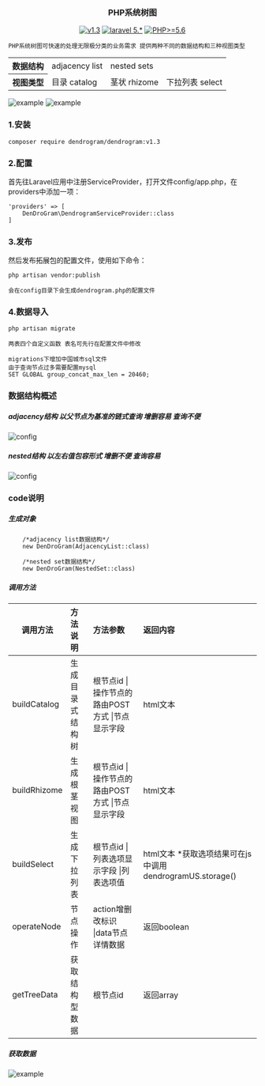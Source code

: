 <h3 align="center">PHP系统树图</h3>

<p align="center">
<a href="https://github.com/ydtg1993/dendrogram"><img src="https://img.shields.io/badge/dendrogram-v1.3-orange.svg" alt="v1.3"></a>
<a href="https://github.com/ydtg1993/dendrogram"><img src="https://img.shields.io/badge/laravel-5.*-yellow.svg" alt="laravel 5.*"></a>
<a href="https://github.com/ydtg1993/dendrogram"><img src="https://img.shields.io/badge/PHP-%3E%3D5.6-blue.svg" alt="PHP>=5.6"></a>
</p>

    PHP系统树图可快速的处理无限极分类的业务需求 提供两种不同的数据结构和三种视图类型
    
<table> 
    <tr>
        <th style="text-align:center;">数据结构</th>
        <td style="text-align:left;">adjacency list</td>
        <td style="text-align:left;">nested sets</td>
    </tr>
    <tr>
        <th style="text-align:left;">视图类型</td>
        <td style="text-align:left;">目录 catalog</td>
        <td style="text-align:left;">茎状 rhizome</td>
        <td style="text-align:left;">下拉列表 select</td>
    </tr>
</table>

![example](https://github.com/ydtg1993/dendrogram/blob/master/image/view.png)
![example](https://github.com/ydtg1993/dendrogram/blob/master/image/select.png)

### 1.安装
`composer require dendrogram/dendrogram:v1.3`

### 2.配置
首先往Laravel应用中注册ServiceProvider，打开文件config/app.php，在providers中添加一项：

    'providers' => [
        DenDroGram\DendrogramServiceProvider::class
    ]

### 3.发布
然后发布拓展包的配置文件，使用如下命令：

`php artisan vendor:publish`

    会在config目录下会生成dendrogram.php的配置文件

### 4.数据导入
`php artisan migrate`

    两表四个自定义函数 表名可先行在配置文件中修改
    
    migrations下增加中国城市sql文件
    由于查询节点过多需要配置mysql
    SET GLOBAL group_concat_max_len = 20460;
    

### 数据结构概述

##### adjacency结构 以父节点为基准的链式查询 增删容易 查询不便

![config](https://github.com/ydtg1993/dendrogram/blob/master/image/adjacency.png)

##### nested结构 以左右值包容形式 增删不便 查询容易

![config](https://github.com/ydtg1993/dendrogram/blob/master/image/nested.png)

### code说明

##### 生成对象
        /*adjacency list数据结构*/
        new DenDroGram(AdjacencyList::class)
        
        /*nested set数据结构*/
        new DenDroGram(NestedSet::class)

##### 调用方法
<table>
    <thead>
        <tr>
            <th style="text-align:center;">调用方法</th>
            <th style="text-align:left;">方法说明</th>
            <th style="text-align:left;">方法参数</th>
            <th style="text-align:left;">返回内容</th>
        </tr>
    </thead>
    <tbody>
        <tr>
            <td style="text-align:left;">buildCatalog</td>
            <td style="text-align:left;">生成目录式结构树</td>
            <td style="text-align:left;">根节点id |操作节点的路由POST方式 |节点显示字段</td>
            <td style="text-align:left;">html文本</td>
        </tr>
        <tr>
            <td style="text-align:left;">buildRhizome</td>
            <td style="text-align:left;">生成根茎视图</td>
            <td style="text-align:left;">根节点id |操作节点的路由POST方式 |节点显示字段</td>
            <td style="text-align:left;">html文本</td>
        </tr>
        <tr>
            <td style="text-align:left;">buildSelect</td>
            <td style="text-align:left;">生成下拉列表</td>
            <td style="text-align:left;">根节点id |列表选项显示字段 |列表选项值</td>
            <td style="text-align:left;">html文本 *获取选项结果可在js中调用dendrogramUS.storage()</td>
        </tr>
        <tr>
            <td style="text-align:left;">operateNode</td>
            <td style="text-align:left;">节点操作</td>
            <td style="text-align:left;">action增删改标识 |data节点详情数据</td>
            <td style="text-align:left;">返回boolean</td>
        </tr>
        <tr>
            <td style="text-align:left;">getTreeData</td>
            <td style="text-align:left;">获取结构型数据</td>
            <td style="text-align:left;">根节点id</td>
            <td style="text-align:left;">返回array</td>
        </tr>
    </tbody>
</table>

##### 获取数据
![example](https://github.com/ydtg1993/dendrogram/blob/master/image/data.png)

